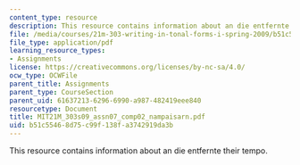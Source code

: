 ```yaml
---
content_type: resource
description: This resource contains information about an die entfernte their tempo.
file: /media/courses/21m-303-writing-in-tonal-forms-i-spring-2009/b51c55468d75c99f138fa3742919da3b_MIT21M_303s09_assn07_comp02_nampaisarn.pdf
file_type: application/pdf
learning_resource_types:
- Assignments
license: https://creativecommons.org/licenses/by-nc-sa/4.0/
ocw_type: OCWFile
parent_title: Assignments
parent_type: CourseSection
parent_uid: 61637213-6296-6990-a987-482419eee840
resourcetype: Document
title: MIT21M_303s09_assn07_comp02_nampaisarn.pdf
uid: b51c5546-8d75-c99f-138f-a3742919da3b
---
```

This resource contains information about an die entfernte their tempo.